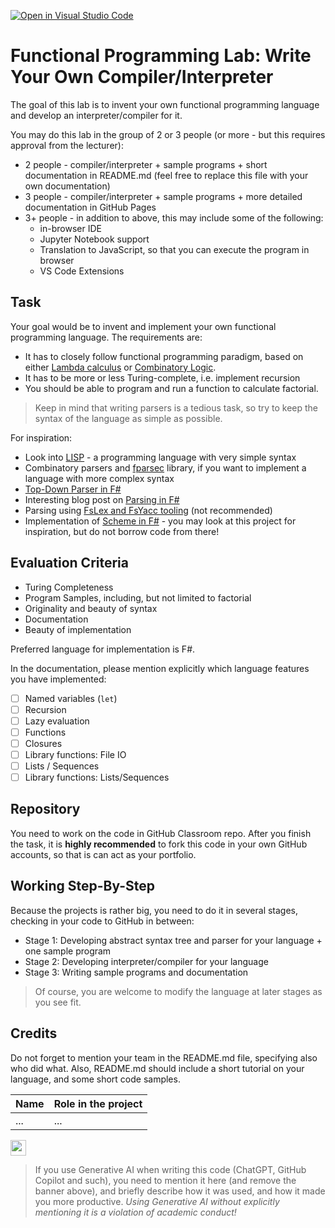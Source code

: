 [![Open in Visual Studio Code](https://classroom.github.com/assets/open-in-vscode-718a45dd9cf7e7f842a935f5ebbe5719a5e09af4491e668f4dbf3b35d5cca122.svg)](https://classroom.github.com/online_ide?assignment_repo_id=12419992&assignment_repo_type=AssignmentRepo)
# Functional Programming Lab: Write Your Own Compiler/Interpreter

The goal of this lab is to invent your own functional programming language and develop an interpreter/compiler for it.

You may do this lab in the group of 2 or 3 people (or more - but this requires approval from the lecturer):

* 2 people - compiler/interpreter + sample programs + short documentation in README.md (feel free to replace this file with your own documentation)
* 3 people - compiler/interpreter + sample programs + more detailed documentation in GitHub Pages
* 3+ people - in addition to above, this may include some of the following:
  - in-browser IDE
  - Jupyter Notebook support
  - Translation to JavaScript, so that you can execute the program in browser
  - VS Code Extensions

## Task

Your goal would be to invent and implement your own functional programming language. The requirements are:

* It has to closely follow functional programming paradigm, based on either [Lambda calculus](https://en.wikipedia.org/wiki/Lambda_calculus) or [Combinatory Logic](https://en.wikipedia.org/wiki/Combinatory_logic).
* It has to be more or less Turing-complete, i.e. implement recursion
* You should be able to program and run a function to calculate factorial.

> Keep in mind that writing parsers is a tedious task, so try to keep the syntax of the language as simple as possible. 

For inspiration:

* Look into [LISP](https://books.ifmo.ru/file/pdf/1918.pdf) - a programming language with very simple syntax
* Combinatory parsers and [fparsec](https://www.quanttec.com/fparsec/) library, if you want to implement a language with more complex syntax
* [Top-Down Parser in F#](https://github.com/fholm/Vaughan)
* Interesting blog post on [Parsing in F#](https://www.erikschierboom.com/2016/12/10/parsing-text-in-fsharp/)
* Parsing using [FsLex and FsYacc tooling](https://realfiction.net/posts/lexing-and-parsing-in-f/) (not recommended)
* Implementation of [Scheme in F#](https://github.com/AshleyF/FScheme) - you may look at this project for inspiration, but do not borrow code from there!

## Evaluation Criteria

* Turing Completeness
* Program Samples, including, but not limited to factorial
* Originality and beauty of syntax
* Documentation
* Beauty of implementation

Preferred language for implementation is F#.

In the documentation, please mention explicitly which language features you have implemented:

* [ ] Named variables (`let`)
* [ ] Recursion
* [ ] Lazy evaluation
* [ ] Functions
* [ ] Closures
* [ ] Library functions: File IO
* [ ] Lists / Sequences
* [ ] Library functions: Lists/Sequences

## Repository

You need to work on the code in GitHub Classroom repo. After you finish the task, it is **highly recommended** to fork this code in your own GitHub accounts, so that is can act as your portfolio.

## Working Step-By-Step

Because the projects is rather big, you need to do it in several stages, checking in your code to GitHub in between:

* Stage 1: Developing abstract syntax tree and parser for your language + one sample program
* Stage 2: Developing interpreter/compiler for your language
* Stage 3: Writing sample programs and documentation

> Of course, you are welcome to modify the language at later stages as you see fit.

## Credits

Do not forget to mention your team in the README.md file, specifying also who did what. Also, README.md should include a short tutorial on your language, and some short code samples.

Name | Role in the project
------------------|---------------------
... | ...

<img src="https://soshnikov.com/images/byhuman_en.png" height="25px"/>

> If you use Generative AI when writing this code (ChatGPT, GitHub Copilot and such), you need to mention it here (and remove the banner above), and briefly describe how it was used, and how it made you more productive. *Using Generative AI without explicitly mentioning it is a violation of academic conduct!* 

